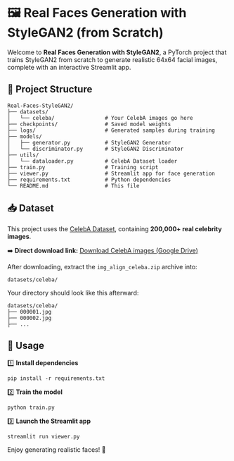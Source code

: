 # 🖼️ Real Faces Generation with StyleGAN2 (from Scratch)

Welcome to **Real Faces Generation with StyleGAN2**, a PyTorch project that trains StyleGAN2 from scratch to generate realistic 64x64 facial images, complete with an interactive Streamlit app.

## 📂 Project Structure
```
Real-Faces-StyleGAN2/
├── datasets/
│   └── celeba/                # Your CelebA images go here
├── checkpoints/               # Saved model weights
├── logs/                      # Generated samples during training
├── models/
│   ├── generator.py           # StyleGAN2 Generator
│   └── discriminator.py       # StyleGAN2 Discriminator
├── utils/
│   └── dataloader.py          # CelebA Dataset loader
├── train.py                   # Training script
├── viewer.py                  # Streamlit app for face generation
├── requirements.txt           # Python dependencies
└── README.md                  # This file
```

## 📥 Dataset
This project uses the [CelebA Dataset](http://mmlab.ie.cuhk.edu.hk/projects/CelebA.html), containing **200,000+ real celebrity images**.

➡️ **Direct download link:** [Download CelebA images (Google Drive)]([https://drive.google.com/file/d/1_ee_0u7vcNLOfNLegJRHmolfH5ICW-XS/view](https://drive.google.com/file/d/0B7EVK8r0v71pZjFTYXZWM3FlRnM/view?usp=sharing))

After downloading, extract the `img_align_celeba.zip` archive into:
```
datasets/celeba/
```

Your directory should look like this afterward:
```
datasets/celeba/
├── 000001.jpg
├── 000002.jpg
├── ...
```

## 🚀 Usage

1️⃣ **Install dependencies**
```
pip install -r requirements.txt
```

2️⃣ **Train the model**
```
python train.py
```

3️⃣ **Launch the Streamlit app**
```
streamlit run viewer.py
```

Enjoy generating realistic faces! 🎨
